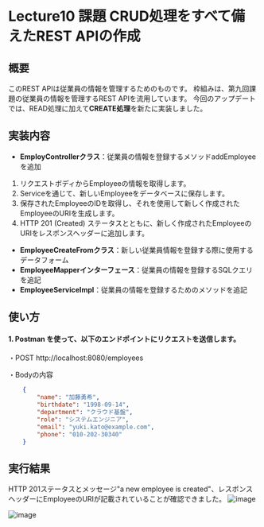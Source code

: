 # Lecture10 課題 CRUD処理をすべて備えたREST APIの作成
## 概要
このREST APIは従業員の情報を管理するためのものです。
枠組みは、第九回課題の従業員の情報を管理するREST APIを流用しています。
今回のアップデートでは、READ処理に加えて**CREATE処理**を新たに実装しました。

## 実装内容
- **EmployControllerクラス**：従業員の情報を登録するメソッドaddEmployeeを追加<br>
1. リクエストボディからEmployeeの情報を取得します。
2. Serviceを通じて、新しいEmployeeをデータベースに保存します。
3. 保存されたEmployeeのIDを取得し、それを使用して新しく作成されたEmployeeのURIを生成します。
4. HTTP 201 (Created) ステータスとともに、新しく作成されたEmployeeのURIをレスポンスヘッダーに追加します。

- **EmployeeCreateFromクラス**：新しい従業員情報を登録する際に使用するデータフォーム
- **EmployeeMapperインターフェース**：従業員の情報を登録するSQLクエリを追記
- **EmployeeServiceImpl**：従業員の情報を登録するためのメソッドを追記

## 使い方
#### 1. Postman を使って、以下のエンドポイントにリクエストを送信します。
・POST http://localhost:8080/employees<br>

・Bodyの内容
````JSON
    {
        "name": "加藤勇希",
        "birthdate": "1998-09-14",
        "department": "クラウド基盤",
        "role": "システムエンジニア",
        "email": "yuki.kato@example.com",
        "phone": "010-202-30340"
    }
````
## 実行結果
HTTP 201ステータスとメッセージ"a new employee is created"、レスポンスヘッダーにEmployeeのURIが記載されていることが確認できました。
![image](https://github.com/yuuki-katou/raisetech_lecture10/assets/142807995/184dd2b2-ab18-4f87-a495-c9e0301bb3a4)

![image](https://github.com/yuuki-katou/raisetech_lecture10/assets/142807995/c06eda5d-10c9-4403-8882-a1323d0ac975)







